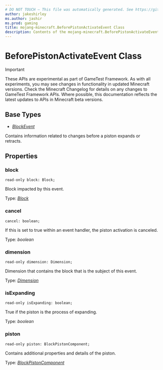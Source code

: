 ```yaml
---
# DO NOT TOUCH — This file was automatically generated. See https://github.com/Mojang/MinecraftScriptingApiDocsGenerator to modify descriptions, examples, etc.
author: jakeshirley
ms.author: jashir
ms.prod: gaming
title: mojang-minecraft.BeforePistonActivateEvent Class
description: Contents of the mojang-minecraft.BeforePistonActivateEvent class.
---
```

# BeforePistonActivateEvent Class
>[!IMPORTANT]
>These APIs are experimental as part of GameTest Framework. As with all experiments, you may see changes in functionality in updated Minecraft versions. Check the Minecraft Changelog for details on any changes to GameTest Framework APIs. Where possible, this documentation reflects the latest updates to APIs in Minecraft beta versions.

## Base Types
- [*BlockEvent*](BlockEvent.md)

Contains information related to changes before a piston expands or retracts.

## Properties
### **block**
`read-only block: Block;`

Block impacted by this event.

Type: [*Block*](Block.md)


### **cancel**
`cancel: boolean;`

If this is set to true within an event handler, the piston activation is canceled.

Type: *boolean*


### **dimension**
`read-only dimension: Dimension;`

Dimension that contains the block that is the subject of this event.

Type: [*Dimension*](Dimension.md)


### **isExpanding**
`read-only isExpanding: boolean;`

True if the piston is the process of expanding.

Type: *boolean*


### **piston**
`read-only piston: BlockPistonComponent;`

Contains additional properties and details of the piston.

Type: [*BlockPistonComponent*](BlockPistonComponent.md)




